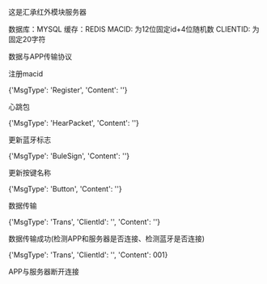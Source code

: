 这是汇承红外模块服务器

数据库：MYSQL
缓存：REDIS
MACID: 为12位固定id+4位随机数
CLIENTID: 为固定20字符

数据与APP传输协议

注册macid

{'MsgType': 'Register', 'Content': ''}

心跳包

{'MsgType': 'HearPacket', 'Content': ''}

更新蓝牙标志

{'MsgType': 'BuleSign', 'Content': ''}

更新按键名称

{'MsgType': 'Button', 'Content': ''}

数据传输

{'MsgType': 'Trans', 'ClientId': '', 'Content': ''}

数据传输成功(检测APP和服务器是否连接、检测蓝牙是否连接)

{'MsgType': 'Trans', 'ClientId': '', 'Content': 001}

APP与服务器断开连接